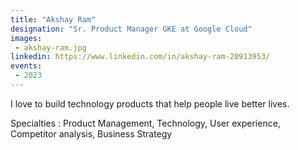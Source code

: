 ```yaml
---
title: "Akshay Ram"
designation: "Sr. Product Manager GKE at Google Cloud"
images:
 - akshay-ram.jpg
linkedin: https://www.linkedin.com/in/akshay-ram-20913953/
events:
 - 2023
---
```


I love to build technology products that help people live better lives.

Specialties : Product Management, Technology, User experience, Competitor analysis, Business Strategy